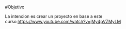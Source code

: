 #Objetivo

La intencion es crear un proyecto en base a este curso:https://www.youtube.com/watch?v=jMy4pVZMyLM

